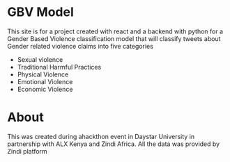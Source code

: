 # GBV Model
This site is for a project created with react and a backend with python for a Gender Based Violence classification model that will classify tweets about Gender related violence claims into five categories
 - Sexual violence
 - Traditional Harmful Practices
 - Physical Violence
 - Emotional Violence
 - Economic Violence

# About
This was created during ahackthon event in Daystar University in partnership with ALX Kenya and Zindi Africa.
All the data was provided by Zindi platform 
